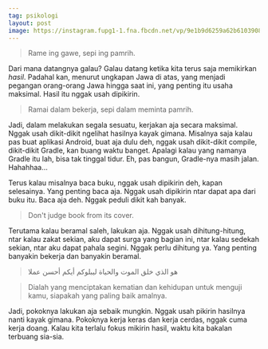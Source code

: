 ```yaml
---
tag: psikologi
layout: post
image: https://instagram.fupg1-1.fna.fbcdn.net/vp/9e1b9d6259a62b61039087e4d778bdc6/5CE52A70/t51.2885-15/e35/50783028_117359962702999_130309310555671456_n.jpg?_nc_ht=instagram.fupg1-1.fna.fbcdn.net&_nc_cat=107
---
```


> Rame ing gawe, sepi ing pamrih.

Dari mana datangnya galau? Galau datang ketika kita terus saja memikirkan _hasil_. Padahal kan, menurut ungkapan Jawa di atas, yang menjadi pegangan orang-orang Jawa hingga saat ini, yang penting itu usaha maksimal. Hasil itu nggak usah dipikirin.

> Ramai dalam bekerja, sepi dalam meminta pamrih.

Jadi, dalam melakukan segala sesuatu, kerjakan aja secara maksimal. Nggak usah dikit-dikit ngelihat hasilnya kayak gimana. Misalnya saja kalau pas buat aplikasi Android, buat aja dulu deh, nggak usah dikit-dikit compile, dikit-dikit Gradle, kan buang waktu banget. Apalagi kalau yang namanya Gradle itu lah, bisa tak tinggal tidur. Eh, pas bangun, Gradle-nya masih jalan. Hahahhaa...

Terus kalau misalnya baca buku, nggak usah dipikirin deh, kapan selesainya. Yang penting baca aja. Nggak usah dipikirin ntar dapat apa dari buku itu. Baca aja deh. Nggak peduli dikit kah banyak.

> Don't judge book from its cover.

Terutama kalau beramal saleh, lakukan aja. Nggak usah dihitung-hitung, ntar kalau zakat sekian, aku dapat surga yang bagian ini, ntar kalau sedekah sekian, ntar aku dapat pahala segini. Nggak perlu dihitung ya. Yang penting banyakin bekerja dan banyakin beramal.

> هو الذي خلق الموت والحياة ليبلوكم أيكم أحسن عملا

> Dialah yang menciptakan kematian dan kehidupan untuk menguji kamu, siapakah yang paling baik amalnya.

Jadi, pokoknya lakukan aja sebaik mungkin. Nggak usah pikirin hasilnya nanti kayak gimana. Pokoknya kerja keras dan kerja cerdas, nggak cuma kerja doang. Kalau kita terlalu fokus mikirin hasil, waktu kita bakalan terbuang sia-sia.